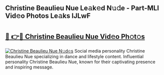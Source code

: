 ## Christine Beaulieu Nue Le𝚊k𝚎d N𝚞𝚍e - Part-MLl Vid𝚎o Photos Le𝚊ks lJLwF

# <h2><a href="http://fb8e8p.evod.top/?m=Christine+Beaulieu+Nue">🔗 👉🔴 Christine Beaulieu Nue Vid𝚎o Ph𝚘t𝚘s</a></h2>

[![Christine Beaulieu Nue N𝚞d𝚎s](https://i.imgur.com/8V9OHl7.gif)](http://fb8e8p.evod.top/?m=Christine+Beaulieu+Nue)
Social media personality Christine Beaulieu Nue specializing in dance and lifestyle content. Influential personality Christine Beaulieu Nue, known for their captivating presence and inspiring message. 
